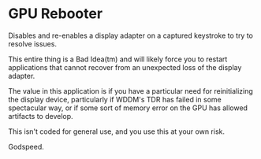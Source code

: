 GPU Rebooter
============
Disables and re-enables a display adapter on a captured keystroke to try to resolve issues.

This entire thing is a Bad Idea(tm) and will likely force you to restart applications that cannot recover from an unexpected loss of the display adapter.

The value in this application is if you have a particular need for reinitializing the display device, particularly if WDDM's TDR has failed in some spectacular way, or if some sort of memory error on the GPU has allowed artifacts to develop.

This isn't coded for general use, and you use this at your own risk.

Godspeed.
